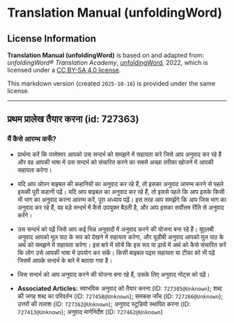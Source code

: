 # Translation Manual (unfoldingWord)

## License Information

**Translation Manual (unfoldingWord)** is based on and adapted from: _unfoldingWord® Translation Academy_, [unfoldingWord](https://unfoldingword.org/utw), 2022, which is licensed under a [CC BY-SA 4.0 license](https://creativecommons.org/licenses/by-sa/4.0/legalcode.en).

This markdown version (created `2025-10-16`) is provided under the same license.



--------------------------------

## प्रथम प्रालेख तैयार करना (id: 727363)

### मैं कैसे आरम्भ करूँ?

* प्रार्थना करें कि परमेश्वर आपको उस सन्दर्भ को समझने में सहायता करे जिसे आप अनुवाद कर रहे हैं और वह आपकी भाषा में उस सन्दर्भ को संचारित करने का सबसे अच्छा तरीका खोजने में आपकी सहायता करेगा।
* यदि आप ओपन बाइबल की कहानियों का अनुवाद कर रहे हैं, तो इसका अनुवाद आरम्भ करने से पहले इसकी पूरी कहानी पढ़ें। यदि आप बाइबल का अनुवाद कर रहे हैं, तो इससे पहले कि आप इसके किसी भी भाग का अनुवाद करना आरम्भ करें, पूरा अध्याय पढ़ें। इस तरह आप समझेंगे कि आप जिस भाग का अनुवाद कर रहे हैं, वह बड़े सन्दर्भ में कैसे उपयुक्त बैठती है, और आप इसका सर्वोत्तम रीति से अनुवाद करेंगे।
* उस सन्दर्भ को पढ़ें जिसे आप कई भिन्न अनुवादों में अनुवाद करने की योजना बना रहे हैं। यूएलबी अनुवाद आपको मूल पाठ के रूप को देखने में सहायता करेगा, और यूडीबी अनुवाद आपको मूल पाठ के अर्थ को समझने में सहायता करेगा। इस बारे में सोचें कि इस रूप या ढ़ाचें में अर्थ को कैसे संचारित करें कि लोग उसे आपकी भाषा में उपयोग कर सकें। किसी बाइबल पद्रत्त सहायता या टीका को भी पढ़ें जिसमें आपके सन्दर्भ के बारे में बताया गया है।
* जिस सन्दर्भ को आप अनुवाद करने की योजना बना रहे हैं, उसके लिए अनुवाद नोट्स को पढ़ें।

* **Associated Articles:** स्वाभविक अनुवाद को तैयार करना (ID: `727385@Unknown`); शब्द की जगह शब्द का परिवर्तन (ID: `727458@Unknown`); समकक्ष जाँच (ID: `727266@Unknown`); उत्तरों की तलाश (ID: `727362@Unknown`); अनुवाद स्टूडियो स्थापित करना (ID: `727413@Unknown`); अनुवाद मार्गनिर्देश (ID: `727462@Unknown`)

